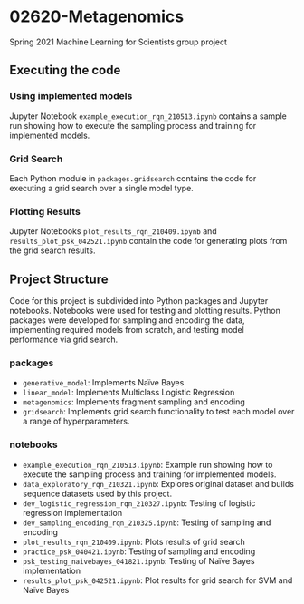 # 02620-Metagenomics
Spring 2021 Machine Learning for Scientists group project

## Executing the code
### Using implemented models
Jupyter Notebook `example_execution_rqn_210513.ipynb` contains a sample run showing how to execute the sampling process and training for implemented models.

### Grid Search
Each Python module in `packages.gridsearch` contains the code for executing a grid search over a single model type.

### Plotting Results
Jupyter Notebooks `plot_results_rqn_210409.ipynb` and `results_plot_psk_042521.ipynb` contain the code for generating plots from the grid search results.

## Project Structure
Code for this project is subdivided into Python packages and Jupyter notebooks. 
Notebooks were used for testing and plotting results. 
Python packages were developed for sampling and encoding the data, implementing required models from scratch, 
and testing model performance via grid search.

### packages
- `generative_model`: Implements Naïve Bayes
- `linear_model`: Implements Multiclass Logistic Regression
- `metagenomics`: Implements fragment sampling and encoding
- `gridsearch`: Implements grid search functionality to test each model over a range of hyperparameters. 

### notebooks
- `example_execution_rqn_210513.ipynb`: Example run showing how to execute the sampling process and training for implemented models.
- `data_exploratory_rqn_210321.ipynb`: Explores original dataset and builds sequence datasets used by this project.
- `dev_logistic_regression_rqn_210327.ipynb`: Testing of logistic regression implementation
- `dev_sampling_encoding_rqn_210325.ipynb`: Testing of sampling and encoding
- `plot_results_rqn_210409.ipynb`: Plots results of grid search
- `practice_psk_040421.ipynb`: Testing of sampling and encoding
- `psk_testing_naivebayes_041821.ipynb`: Testing of Naïve Bayes implementation
- `results_plot_psk_042521.ipynb`: Plot results for grid search for SVM and Naïve Bayes
